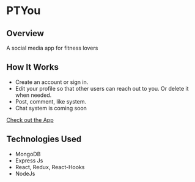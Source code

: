 # PTYou

## Overview
A social media app for fitness lovers

## How It Works
- Create an account or sign in.
- Edit your profile so that other users can reach out to you. Or delete it when needed.
- Post, comment, like system.
- Chat system is coming soon

[Check out the App](https://ptyou-mern.herokuapp.com/)

## Technologies Used
- MongoDB
- Express Js
- React, Redux, React-Hooks
- NodeJs
